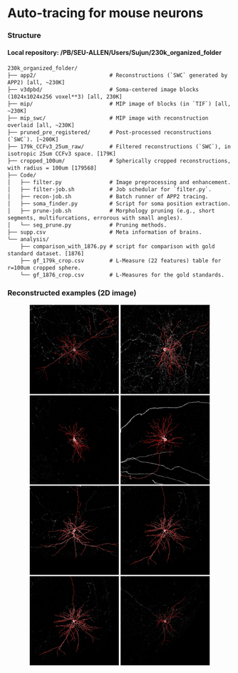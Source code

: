 # Auto-tracing for mouse neurons

### Structure
#### Local repository: /PB/SEU-ALLEN/Users/Sujun/230k_organized_folder
```
230k_organized_folder/
├── app2/                       # Reconstructions (`SWC` generated by APP2) [all, ~230K]
├── v3dpbd/                     # Soma-centered image blocks (1024x1024x256 voxel**3) [all, 230K]
├── mip/                        # MIP image of blocks (in `TIF`) [all, ~230K]
├── mip_swc/                    # MIP image with reconstruction overlaid [all, ~230K]
├── pruned_pre_registered/      # Post-processed reconstructions (`SWC`). [~200K]
├── 179k_CCFv3_25um_raw/        # Filtered reconstructions (`SWC`), in isotropic 25um CCFv3 space. [179K]
├── cropped_100um/              # Spherically cropped reconstructions, with radius = 100um [179568]
├── Code/
│   ├── filter.py               # Image preprocessing and enhancement.
│   ├── filter-job.sh           # Job schedular for `filter.py`.
│   ├── recon-job.sh            # Batch runner of APP2 tracing.
│   ├── soma_finder.py          # Script for soma position extraction.
│   ├── prune-job.sh            # Morphology pruning (e.g., short segments, multifurcations, errorous with small angles).
│   └── seg_prune.py            # Pruning methods.
├── supp.csv                    # Meta information of brains.
└── analysis/
    ├── comparison_with_1876.py # script for comparison with gold standard dataset. [1876]
    ├── gf_179k_crop.csv        # L-Measure (22 features) table for r=100um cropped sphere.
    └── gf_1876_crop.csv        # L-Measures for the gold standards.
```

### Reconstructed examples (2D image)
<div class="1" align='center'>
    <img src="https://github.com/SEU-ALLEN-codebase/BrainParcellation/blob/main/reconstruction/figures/mip_examples/5749_4916_4542.png" width=200/><b>  <b/>
    <img src="https://github.com/SEU-ALLEN-codebase/BrainParcellation/blob/main/reconstruction/figures/mip_examples/5996_8205_3698.png" width=200/><b>  <b/>
    <img src="https://github.com/SEU-ALLEN-codebase/BrainParcellation/blob/main/reconstruction/figures/mip_examples/9517_8249_6626.png" width=200/><b>  <b/>
    <img src="https://github.com/SEU-ALLEN-codebase/BrainParcellation/blob/main/reconstruction/figures/mip_examples/9970_10457_5550.png" width=200/>
</div>
<div class="2" align='center'>
    <img src="https://github.com/SEU-ALLEN-codebase/BrainParcellation/blob/main/reconstruction/figures/mip_examples/17601_2198_4862.png" width=200/><b>  <b/>
    <img src="https://github.com/SEU-ALLEN-codebase/BrainParcellation/blob/main/reconstruction/figures/mip_examples/19014_2874_4233.png" width=200/><b>  <b/>
    <img src="https://github.com/SEU-ALLEN-codebase/BrainParcellation/blob/main/reconstruction/figures/mip_examples/19014_2874_4233.png" width=200/><b>  <b/>
    <img src="https://github.com/SEU-ALLEN-codebase/BrainParcellation/blob/main/reconstruction/figures/mip_examples/23627_4542_5025.png" width=200/>
</div>


